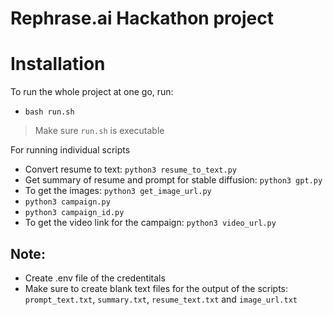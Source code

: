 # Rephrase.ai Hackathon project
# Installation
To run the whole project at one go, run:
- `bash run.sh` 
> Make sure `run.sh` is executable
  
For running individual scripts
- Convert resume to text: `python3 resume_to_text.py`
- Get summary of resume and prompt for stable diffusion: `python3 gpt.py`
- To get the images: `python3 get_image_url.py`
- `python3 campaign.py`
- `python3 campaign_id.py`
- To get the video link for the campaign: `python3 video_url.py`

## Note:
- Create .env file of the credentitals
- Make sure to create blank text files for the output of the scripts: `prompt_text.txt`, `summary.txt`, `resume_text.txt` and `image_url.txt`